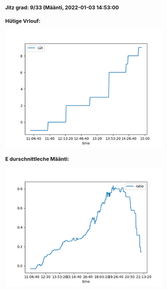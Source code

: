 ### Jitz grad: 9/33 (Määnti, 2022-01-03 14:53:00

### Hütige Vrlouf:
![Graph](Today.png)

### E durschnittleche Määnti:
![Graph](Määnti.png)